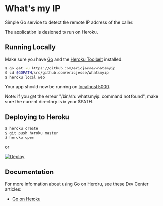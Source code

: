
# What's my IP

Simple Go service to detect the remote IP address of the caller.

The application is designed to run on [Heroku](https://www.heroku.com).

## Running Locally

Make sure you have [Go](http://golang.org/doc/install) and the [Heroku Toolbelt](https://toolbelt.heroku.com/) installed.

```sh
$ go get -u https://github.com/ericjesse/whatsmyip
$ cd $GOPATH/src/github.com/ericjesse/whatsmyip
$ heroku local web
```

Your app should now be running on [localhost:5000](http://localhost:5000/).

Note: if you get the erreur "/bin/sh: whatsmyip: command not found", make sure the current directory is in your $PATH.


## Deploying to Heroku

```sh
$ heroku create
$ git push heroku master
$ heroku open
```

or

[![Deploy](https://www.herokucdn.com/deploy/button.png)](https://heroku.com/deploy)


## Documentation

For more information about using Go on Heroku, see these Dev Center articles:

- [Go on Heroku](https://devcenter.heroku.com/categories/go)
